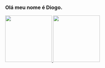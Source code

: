 ### Olá meu nome é Diogo.

<div>
  <a href="https://github.com/DiogoVilela12">
    
  <img height="150em" src="https://github-readme-stats.vercel.app/api?username=DiogoVilela12&show_icons=true&theme=onedark&include_all_commits=true&count_private=true"/>
    
  <img height="150em" src="https://github-readme-stats.vercel.app/api/top-langs/?username=DiogoVilela12&layout=compact&langs_count=7&theme=onedark"/>
</div>

